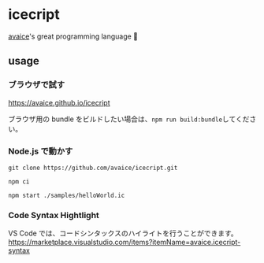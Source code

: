 # icecript

[avaice](https://twitter.com/_avaice)'s great programming language 🥹

## usage

### ブラウザで試す

https://avaice.github.io/icecript

ブラウザ用の bundle をビルドしたい場合は、`npm run build:bundle`してください。

### Node.js で動かす

`git clone https://github.com/avaice/icecript.git`

`npm ci`

`npm start ./samples/helloWorld.ic`

### Code Syntax Hightlight

VS Code では、コードシンタックスのハイライトを行うことができます。
https://marketplace.visualstudio.com/items?itemName=avaice.icecript-syntax
